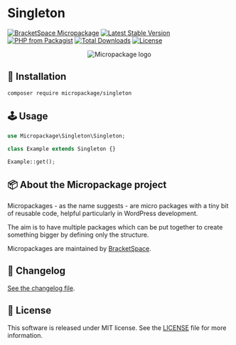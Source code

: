 # Singleton

[![BracketSpace Micropackage](https://img.shields.io/badge/BracketSpace-Micropackage-brightgreen)](https://bracketspace.com)
[![Latest Stable Version](https://poser.pugx.org/micropackage/singleton/v/stable)](https://packagist.org/packages/micropackage/singleton)
[![PHP from Packagist](https://img.shields.io/packagist/php-v/micropackage/singleton.svg)](https://packagist.org/packages/micropackage/singleton)
[![Total Downloads](https://poser.pugx.org/micropackage/singleton/downloads)](https://packagist.org/packages/micropackage/singleton)
[![License](https://poser.pugx.org/micropackage/singleton/license)](https://packagist.org/packages/micropackage/singleton)

<p align="center">
    <img src="https://bracketspace.com/extras/micropackage/micropackage-small.png" alt="Micropackage logo"/>
</p>

## 💾 Installation

``` bash
composer require micropackage/singleton
```

## 🕹 Usage

```php
use Micropackage\Singleton\Singleton;

class Example extends Singleton {}

Example::get();
```

## 📦 About the Micropackage project

Micropackages - as the name suggests - are micro packages with a tiny bit of reusable code, helpful particularly in WordPress development.

The aim is to have multiple packages which can be put together to create something bigger by defining only the structure.

Micropackages are maintained by [BracketSpace](https://bracketspace.com).

## 📖 Changelog

[See the changelog file](./CHANGELOG.md).

## 📃 License

This software is released under MIT license. See the [LICENSE](./LICENSE) file for more information.

